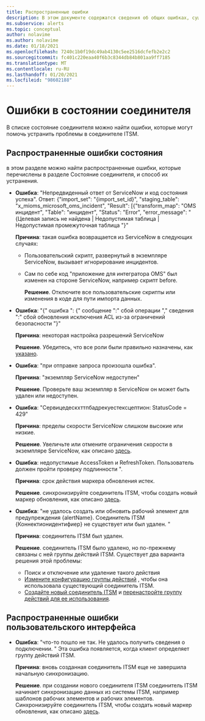 ```yaml
---
title: Распространенные ошибки
description: В этом документе содержатся сведения об общих ошибках, существующих на панели мониторинга.
ms.subservice: alerts
ms.topic: conceptual
author: nolavime
ms.author: nolavime
ms.date: 01/18/2021
ms.openlocfilehash: 7240c1b0f19dc49ab4130c5ee2516dcfefb2e2c2
ms.sourcegitcommit: fc401c220eaa40f6b3c8344db84b801aa9ff7185
ms.translationtype: MT
ms.contentlocale: ru-RU
ms.lasthandoff: 01/20/2021
ms.locfileid: "98602188"
---
```

# <a name="errors-in-the-connector-status"></a>Ошибки в состоянии соединителя

В списке состояние соединителя можно найти ошибки, которые могут помочь устранить проблемы в соединителе ITSM.

## <a name="status-common-errors"></a>Распространенные ошибки состояния

в этом разделе можно найти распространенные ошибки, которые перечислены в разделе Состояние соединителя, и способ их устранения.

* **Ошибка**: "Непредвиденный ответ от ServiceNow и код состояния успеха". Ответ: {"import_set": "{import_set_id}", "staging_table": "x_mioms_microsoft_oms_incident", "Result": [{"transform_map": "OMS инцидент", "Table": "инцидент", "Status": "Error", "error_message": "{Целевая запись не найдена | Недопустимая таблица | Недопустимая промежуточная таблица "}"

    **Причина**: такая ошибка возвращается из ServiceNow в следующих случаях:
  * Пользовательский скрипт, развернутый в экземпляре ServiceNow, вызывает игнорирование инцидентов.
  * Сам по себе код "приложение для интегратора OMS" был изменен на стороне ServiceNow, например скрипт before.

    **Решение**. Отключите все пользовательские скрипты или изменения в коде для пути импорта данных.

* **Ошибка**: "{" ошибка ": {" сообщение ":" сбой операции "," сведения ":" сбой обновления исключения ACL из-за ограничений безопасности "}"

    **Причина**: некоторая настройка разрешений ServiceNow

    **Решение**. Убедитесь, что все роли были правильно назначены, как [указано](itsmc-connections-servicenow.md#install-the-user-app-and-create-the-user-role).

* **Ошибка**: "при отправке запроса произошла ошибка".

    **Причина**: "экземпляр ServiceNow недоступен"

    **Решение**. Проверьте ваш экземпляр в ServiceNow он может быть удален или недоступен.

* **Ошибка**: "Сервицедескхттпбадрекуестексцептион: StatusCode = 429"

    **Причина**: пределы скорости ServiceNow слишком высокие или низкие.

    **Решение**. Увеличьте или отмените ограничения скорости в экземпляре ServiceNow, как описано [здесь](https://docs.servicenow.com/bundle/london-application-development/page/integrate/inbound-rest/task/investigate-rate-limit-violations.html).

* **Ошибка**: недопустимые AccessToken и RefreshToken. Пользователь должен пройти проверку подлинности ".

    **Причина**: срок действия маркера обновления истек.

    **Решение**. синхронизируйте соединитель ITSM, чтобы создать новый маркер обновления, как описано [здесь](./itsmc-resync-servicenow.md).

* **Ошибка**: "не удалось создать или обновить рабочий элемент для предупреждения {alertName}. Соединитель ITSM {Коннектионидентифиер} не существует или был удален. "

    **Причина**: соединитель ITSM был удален.

    **Решение**. соединитель ITSM было удалено, но по-прежнему связаны с ней группы действий ITSM. Существует два варианта решения этой проблемы:
  * Поиск и отключение или удаление такого действия
  * [Измените конфигурацию группы действий](./itsmc-definition.md#create-itsm-work-items-from-azure-alerts) , чтобы она использовала существующий соединитель ITSM.
  * [Создайте новый соединитель ITSM](./itsmc-definition.md#create-an-itsm-connection) и [перенастройте группу действий для ее использования](itsmc-definition.md#create-itsm-work-items-from-azure-alerts).

## <a name="ui-common-errors"></a>Распространенные ошибки пользовательского интерфейса

* **Ошибка**: "что-то пошло не так. Не удалось получить сведения о подключении. " Эта ошибка появляется, когда клиент определяет группу действий ITSM.

    **Причина**: вновь созданная соединитель ITSM еще не завершила начальную синхронизацию.

    **Решение**. при создании нового соединителя ITSM соединитель ITSM начинает синхронизацию данных из системы ITSM, например шаблонов рабочих элементов и рабочих элементов. Синхронизируйте соединитель ITSM, чтобы создать новый маркер обновления, как описано [здесь](./itsmc-resync-servicenow.md).
